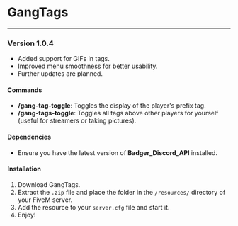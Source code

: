 # GangTags

---

### Version 1.0.4
- Added support for GIFs in tags.
- Improved menu smoothness for better usability.
- Further updates are planned.

#### Commands
- **/gang-tag-toggle**: Toggles the display of the player's prefix tag.
- **/gang-tags-toggle**: Toggles all tags above other players for yourself (useful for streamers or taking pictures).


#### Dependencies
- Ensure you have the latest version of **Badger_Discord_API** installed.

#### Installation
1. Download GangTags.
2. Extract the `.zip` file and place the folder in the `/resources/` directory of your FiveM server.
3. Add the resource to your `server.cfg` file and start it.
4. Enjoy!
